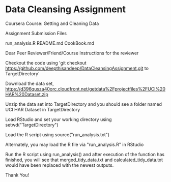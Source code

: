 # Data Cleansing Assignment

Coursera Course: Getting and Cleaning Data

Assignment Submission Files

run_analysis.R
README.md
CookBook.md

Dear Peer Reviewer/Friend/Course 
Instructions for the reviewer

Checkout the code using 'git checkout https://github.com/deepthisandeep/DataCleansingAssignment.git to TargetDirectory'

Download the data set, https://d396qusza40orc.cloudfront.net/getdata%2Fprojectfiles%2FUCI%20HAR%20Dataset.zip

Unzip the data set into TargetDirectory and you should see a folder named UCI HAR Dataset in TargetDirectory

Load RStudio and set your working directory using setwd("TargetDirectory")

Load the R script using source("run_analysis.txt")

Alternately, you may load the R file via "run_analysis.R" in RStudio

Run the R script using run_analysis() and after execution of the function has finished, you will see that merged_tidy_data.txt and calculated_tidy_data.txt would have been replaced with the newest outputs.


Thank You!
